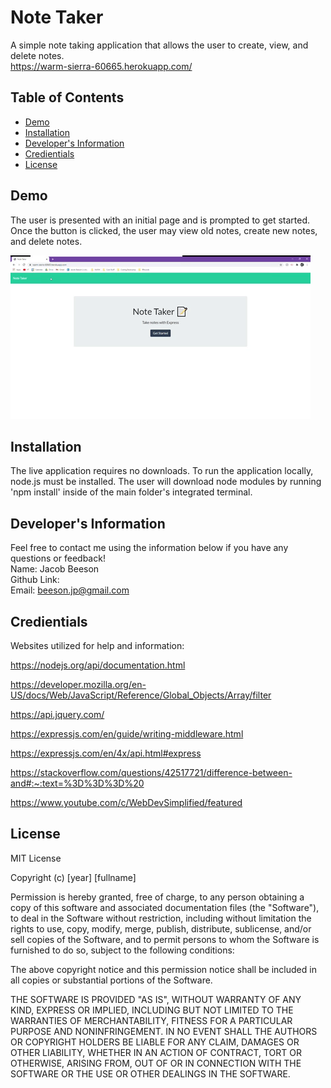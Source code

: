 # Note Taker
  A simple note taking application that allows the user to create, view, and delete notes.
  <br>
  https://warm-sierra-60665.herokuapp.com/
  ## Table of Contents
  * [Demo](#demo)
  * [Installation](#installation)
  * [Developer's Information](#devInfo)
  * [Credientials](#credientials)
  * [License](#license)
  
  ## <a name="demo"></a>Demo
  The user is presented with an initial page and is prompted to get started. Once the button is clicked, the user may view old notes, create new notes, and delete notes.

  ![](./public/assets/imgs/notetakergif.gif)
  ## <a name="installation"></a>Installation
  The live application requires no downloads. To run the application locally, node.js must be installed. The user will download node modules by running 'npm install' inside of the main folder's integrated terminal.
  ## <a name="devInfo"></a>Developer's Information
  Feel free to contact me using the information below if you have any questions or feedback!
  <br>
  Name: Jacob Beeson
  <br>
  Github Link: <jpbeeson>
  <br>
  Email: <beeson.jp@gmail.com>
  ## <a name="credientials"></a>Credientials
  Websites utilized for help and information:

  https://nodejs.org/api/documentation.html

  https://developer.mozilla.org/en-US/docs/Web/JavaScript/Reference/Global_Objects/Array/filter

  https://api.jquery.com/

  https://expressjs.com/en/guide/writing-middleware.html

  https://expressjs.com/en/4x/api.html#express

  https://stackoverflow.com/questions/42517721/difference-between-and#:~:text=%3D%3D%3D%20

  https://www.youtube.com/c/WebDevSimplified/featured
  ## <a name="license"></a>License
  MIT License

  Copyright (c) [year] [fullname]

  Permission is hereby granted, free of charge, to any person obtaining a copy
  of this software and associated documentation files (the "Software"), to deal
  in the Software without restriction, including without limitation the rights
  to use, copy, modify, merge, publish, distribute, sublicense, and/or sell
  copies of the Software, and to permit persons to whom the Software is
  furnished to do so, subject to the following conditions:

  The above copyright notice and this permission notice shall be included in all
  copies or substantial portions of the Software.

  THE SOFTWARE IS PROVIDED "AS IS", WITHOUT WARRANTY OF ANY KIND, EXPRESS OR
  IMPLIED, INCLUDING BUT NOT LIMITED TO THE WARRANTIES OF MERCHANTABILITY,
  FITNESS FOR A PARTICULAR PURPOSE AND NONINFRINGEMENT. IN NO EVENT SHALL THE
  AUTHORS OR COPYRIGHT HOLDERS BE LIABLE FOR ANY CLAIM, DAMAGES OR OTHER
  LIABILITY, WHETHER IN AN ACTION OF CONTRACT, TORT OR OTHERWISE, ARISING FROM,
  OUT OF OR IN CONNECTION WITH THE SOFTWARE OR THE USE OR OTHER DEALINGS IN THE
  SOFTWARE.
  
